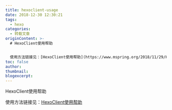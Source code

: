 ```yaml
---
title: hexoclient-usage
date: 2018-12-30 12:30:21
tags:
  - hexo
categories:
  - 转载文章
originContent: >-
  # HexoClient使用帮助


  使用方法链接见：[HexoClient使用帮助](https://www.mspring.org/2018/11/29/HexoClient%E4%BD%BF%E7%94%A8%E5%B8%AE%E5%8A%A9/)
toc: false
author:
thumbnail:
blogexcerpt:
---
```


HexoClient使用帮助

使用方法链接见：[HexoClient使用帮助](https://www.mspring.org/2018/11/29/HexoClient%E4%BD%BF%E7%94%A8%E5%B8%AE%E5%8A%A9/)
